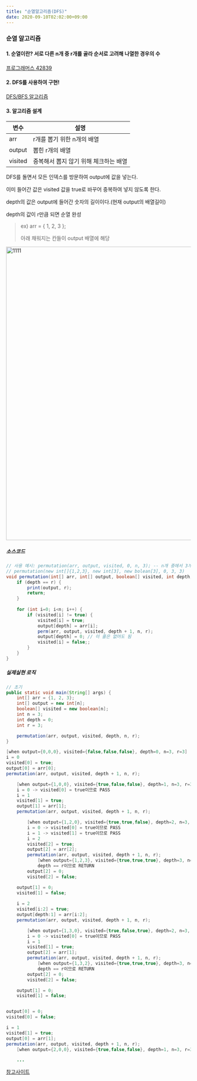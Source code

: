 ```yaml
---
title: "순열알고리즘(DFS)"
date: 2020-09-10T02:02:00+09:00
---
```


### 순열 알고리즘

#### 1. 순열이란? 서로 다른 n개 중 r개를 골라 순서로 고려해 나열한 경우의 수

   [프로그래머스 42839](https://programmers.co.kr/learn/courses/30/lessons/42839)



#### 2. DFS를 사용하여 구현!

   [DFS/BFS 알고리즘](https://changwookyang.github.io/post/bfsdfs/)



#### 3. 알고리즘 설계

| 변수    | 설명                                  |
| ------- | ------------------------------------- |
| arr     | r개를 뽑기 위한 n개의 배열            |
| output  | 뽑힌 r개의 배열                       |
| visited | 중복해서 뽑지 않기 위해 체크하는 배열 |

DFS를 돌면서 모든 인덱스를 방문하여 output에 값을 넣는다.

이미 들어간 값은 visited 값을 true로 바꾸어 중복하여 넣지 않도록 한다.

depth의 값은 output에 들어간 숫자의 길이이다.(현재 output의 배열길이)

depth의 값이 r만큼 되면 순열 완성



>ex) arr = { 1, 2, 3 };
>
>아래 채워지는 칸들이 output 배열에 해당

<img width="800" alt="1111" src="https://user-images.githubusercontent.com/66955409/92633997-9437d480-f30e-11ea-8b45-beac1cea2484.PNG">

##### 소스코드
```java
// 사용 예시: permutation(arr, output, visited, 0, n, 3); -- n개 중에서 3개 뽑아서 순열을 만든다!
// permutation(new int[]{1,2,3}, new int[3], new bolean[3], 0, 3, 3)
void permutation(int[] arr, int[] output, boolean[] visited, int depth, int n, int r) {
    if (depth == r) {
        print(output, r);
        return;
    }
 
    for (int i=0; i<n; i++) {
        if (visited[i] != true) {
            visited[i] = true;
            output[depth] = arr[i];
            perm(arr, output, visited, depth + 1, n, r);
            output[depth] = 0; // 이 줄은 없어도 됨
            visited[i] = false;;
        }
    }
}

```

##### 실제실현 로직
```java
// 초기
public static void main(String[] args) {
    int[] arr = {1, 2, 3};
    int[] output = new int[n];
    boolean[] visited = new boolean[n];
    int n = 3;
    int depth = 0;
    int r = 3;

    permutation(arr, output, visited, depth, n, r);
}

[when output={0,0,0}, visited={false,false,false}, depth=0, n=3, r=3]
i = 0
visited[0] = true;
output[0] = arr[0];
permutation(arr, output, visited, depth + 1, n, r);

	[when output={1,0,0}, visited={true,false,false}, depth=1, n=3, r=3]
	i = 0 -> visited[0] = true이므로 PASS
	i = 1
	visited[1] = true;
	output[1] = arr[1]; 
	permutation(arr, output, visited, depth + 1, n, r);

		[when output={1,2,0}, visited={true,true,false}, depth=2, n=3, r=3]
		i = 0 -> visited[0] = true이므로 PASS
		i = 1 -> visited[1] = true이므로 PASS
		i = 2
		visited[2] = true;
		output[2] = arr[2];
		permutation(arr, output, visited, depth + 1, n, r);
			[when output={1,2,3}, visited={true,true,true}, depth=3, n=3, r=3]
			depth == r이므로 RETURN
		output[2] = 0;
		visited[2] = false;

	output[1] = 0;
	visited[1] = false;
	
	i = 2
    visited[i:2] = true;
	output[depth:1] = arr[i:2];
	permutation(arr, output, visited, depth + 1, n, r);

		[when output={1,3,0}, visited={true,false,true}, depth=2, n=3, r=3]
		i = 0 -> visited[0] = true이므로 PASS
		i = 1
        visited[1] = true;
		output[2] = arr[1];
		permutation(arr, output, visited, depth + 1, n, r);
			[when output={1,3,2}, visited={true,true,true}, depth=3, n=3, r=3]
			depth == r이므로 RETURN
		output[2] = 0;
		visited[2] = false;

	output[1] = 0;
	visited[1] = false;


output[0] = 0;
visited[0] = false;

i = 1
visited[1] = true;
output[0] = arr[1];
permutation(arr, output, visited, depth + 1, n, r);
	[when output={2,0,0}, visited={true,false,false}, depth=1, n=3, r=3]

	...
```





[참고사이트](https://bcp0109.tistory.com/14)

